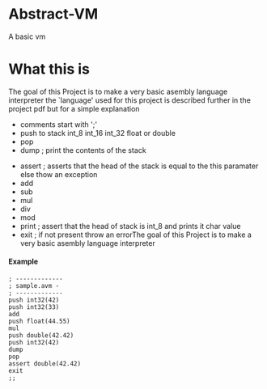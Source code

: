 # Abstract-VM
A basic vm 
# What this is
The goal of this Project is to make a very basic asembly language interpreter
the `language' used for this project is described further in the project pdf
but for a simple explanation
* comments start with ';'
* push to stack int_8 int_16 int_32 float or double
* pop
* dump ; print the contents of the stack
- assert ; asserts that the head of the stack is equal to the this paramater
				else thow an exception
- add
- sub
- mul
- div
- mod
- print ; assert that the head of stack is int_8 and prints it char value
- exit ; if not present throw an errorThe goal of this Project is to make a very basic asembly language interpreter

#### Example
```  
; -------------
; sample.avm -
; -------------
push int32(42)
push int32(33)
add
push float(44.55)
mul
push double(42.42)
push int32(42)
dump
pop
assert double(42.42)
exit
;;
